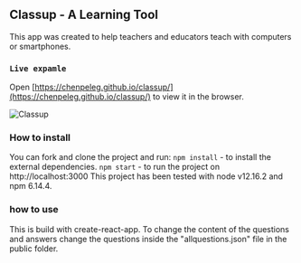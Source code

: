 ## Classup - A Learning Tool

This app was created to help teachers and educators teach with computers or smartphones.

### `Live expamle`

Open [https://chenpeleg.github.io/classup/](https://chenpeleg.github.io/classup/) to view it in the browser.

![Classup](https://chenpeleg.github.io/classup/images/classupExample.gif)


### How to install

You can fork and clone the project and run:
`npm install` - to install the external dependencies.
`npm start` - to run the project on  http://localhost:3000
This project has been tested with node v12.16.2 and npm 6.14.4.

### how to use

This is build with create-react-app. To change the content of the questions and answers change the questions inside the "allquestions.json" file in the public folder.


